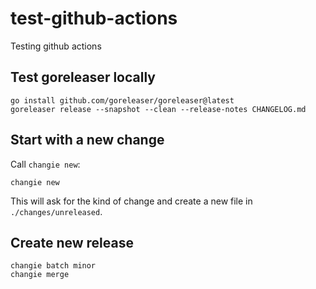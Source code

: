 # test-github-actions
Testing github actions


## Test goreleaser locally

```shell
go install github.com/goreleaser/goreleaser@latest
goreleaser release --snapshot --clean --release-notes CHANGELOG.md
```

## Start with a new change

Call `changie new`:

```shell
changie new
```

This will ask for the kind of change and create a new file in `./changes/unreleased`.

## Create new release

```shell
changie batch minor
changie merge
```

